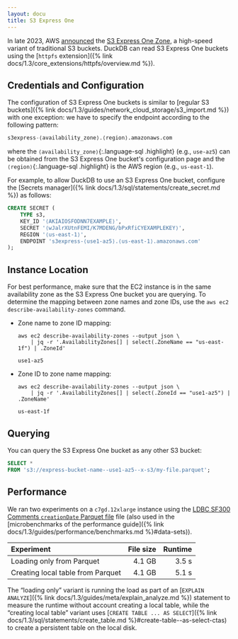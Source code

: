 ```yaml
---
layout: docu
title: S3 Express One
---
```


In late 2023, AWS [announced](https://aws.amazon.com/about-aws/whats-new/2023/11/amazon-s3-express-one-zone-storage-class/) the [S3 Express One Zone](https://docs.aws.amazon.com/AmazonS3/latest/userguide/s3-express-one-zone.html), a high-speed variant of traditional S3 buckets.
DuckDB can read S3 Express One buckets using the [`httpfs` extension]({% link docs/1.3/core_extensions/httpfs/overview.md %}).

## Credentials and Configuration

The configuration of S3 Express One buckets is similar to [regular S3 buckets]({% link docs/1.3/guides/network_cloud_storage/s3_import.md %}) with one exception:
we have to specify the endpoint according to the following pattern:

```sql
s3express-⟨availability_zone⟩.⟨region⟩.amazonaws.com
```

where the `⟨availability_zone⟩`{:.language-sql .highlight} (e.g., `use-az5`) can be obtained from the S3 Express One bucket's configuration page and the `⟨region⟩`{:.language-sql .highlight} is the AWS region (e.g., `us-east-1`).

For example, to allow DuckDB to use an S3 Express One bucket, configure the [Secrets manager]({% link docs/1.3/sql/statements/create_secret.md %}) as follows:

```sql
CREATE SECRET (
    TYPE s3,
    KEY_ID '⟨AKIAIOSFODNN7EXAMPLE⟩',
    SECRET '⟨wJalrXUtnFEMI/K7MDENG/bPxRfiCYEXAMPLEKEY⟩',
    REGION '⟨us-east-1⟩',
    ENDPOINT 's3express-⟨use1-az5⟩.⟨us-east-1⟩.amazonaws.com'
);
```

## Instance Location

For best performance, make sure that the EC2 instance is in the same availability zone as the S3 Express One bucket you are querying.
To determine the mapping between zone names and zone IDs, use the `aws ec2 describe-availability-zones` command.

* Zone name to zone ID mapping:

  ```batch
  aws ec2 describe-availability-zones --output json \
      | jq -r '.AvailabilityZones[] | select(.ZoneName == "us-east-1f") | .ZoneId'
  ```

  ```text
  use1-az5
  ```

* Zone ID to zone name mapping:

  ```batch
  aws ec2 describe-availability-zones --output json \
      | jq -r '.AvailabilityZones[] | select(.ZoneId == "use1-az5") | .ZoneName'
  ```

  ```text
  us-east-1f
  ```

## Querying

You can query the S3 Express One bucket as any other S3 bucket:

```sql
SELECT *
FROM 's3://express-bucket-name--use1-az5--x-s3/my-file.parquet';
```

## Performance

We ran two experiments on a `c7gd.12xlarge` instance using the [LDBC SF300 Comments `creationDate` Parquet file](https://blobs.duckdb.org/data/ldbc-sf300-comments-creationDate.parquet) file (also used in the [microbenchmarks of the performance guide]({% link docs/1.3/guides/performance/benchmarks.md %}#data-sets)).

| Experiment | File size | Runtime |
|:-----|--:|--:|
| Loading only from Parquet | 4.1 GB | 3.5 s |
| Creating local table from Parquet | 4.1 GB | 5.1 s |

The “loading only” variant is running the load as part of an [`EXPLAIN ANALYZE`]({% link docs/1.3/guides/meta/explain_analyze.md %}) statement to measure the runtime without account creating a local table, while the “creating local table” variant uses [`CREATE TABLE ... AS SELECT`]({% link docs/1.3/sql/statements/create_table.md %}#create-table--as-select-ctas) to create a persistent table on the local disk.
